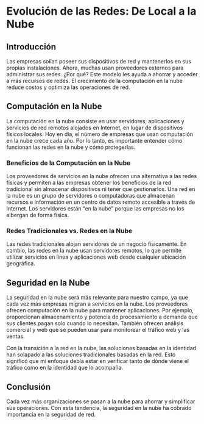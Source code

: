 # Evolución de las Redes: De Local a la Nube

## Introducción

Las empresas solían poseer sus dispositivos de red y mantenerlos en sus propias instalaciones. Ahora, muchas usan proveedores externos para administrar sus redes. ¿Por qué? Este modelo les ayuda a ahorrar y acceder a más recursos de redes. El crecimiento de la computación en la nube reduce costos y optimiza las operaciones de red.

## Computación en la Nube

La computación en la nube consiste en usar servidores, aplicaciones y servicios de red remotos alojados en Internet, en lugar de dispositivos físicos locales. Hoy en día, el número de empresas que usan computación en la nube crece cada año. Por lo tanto, es importante entender cómo funcionan las redes en la nube y cómo protegerlas.

### Beneficios de la Computación en la Nube

Los proveedores de servicios en la nube ofrecen una alternativa a las redes físicas y permiten a las empresas obtener los beneficios de la red tradicional sin almacenar dispositivos ni tener que gestionarlos. Una red en la nube es un grupo de servidores o computadoras que almacenan recursos e información en un centro de datos remoto accesible a través de Internet. Los servidores están “en la nube” porque las empresas no los albergan de forma física.

### Redes Tradicionales vs. Redes en la Nube

Las redes tradicionales alojan servidores de un negocio físicamente. En cambio, las redes en la nube usan servidores remotos, lo que permite utilizar servicios en línea y aplicaciones web desde cualquier ubicación geográfica.

## Seguridad en la Nube

La seguridad en la nube será más relevante para nuestro campo, ya que cada vez más empresas migran a servicios en la nube. Los proveedores ofrecen computación en la nube para mantener aplicaciones. Por ejemplo, proporcionan almacenamiento y potencia de procesamiento a demanda que sus clientes pagan solo cuando lo necesitan. También ofrecen análisis comercial y web que se pueden usar para monitorear el tráfico web y las ventas.

Con la transición a la red en la nube, las soluciones basadas en la identidad han solapado a las soluciones tradicionales basadas en la red. Esto significó que mi enfoque debía estar en verificar tanto de dónde viene el tráfico como en la identidad que lo acompaña.

## Conclusión

Cada vez más organizaciones se pasan a la nube para ahorrar y simplificar sus operaciones. Con esta tendencia, la seguridad en la nube ha cobrado importancia en la seguridad de red.
